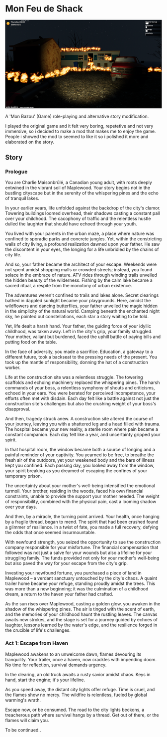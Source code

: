 # Mon Feu de Shack

![](./_img/intro.png)

A 'Mon Bazou' (Game) role-playing and alternative story modification.

I played the original game and it felt very boring, repetetive and not very immersive, so i decided to make a mod that makes me to enjoy the game. People i showed the mod to seemed to like it so i polished it more and elaborated on the story.

## Story

### Prologue

You are Charlie Maisonbrûlé, a Canadian young adult, with roots deeply entwined in the vibrant soil of Maplewood. Your story begins not in the bustling cityscape but in the serenity of the whispering pines and the echo of tranquil lakes.

In your earlier years, life unfolded against the backdrop of the city's clamor. Towering buildings loomed overhead, their shadows casting a constant pall over your childhood. The cacophony of traffic and the relentless hustle dulled the laughter that should have echoed through your youth.

You lived with your parents in the urban maze, a place where nature was confined to sporadic parks and concrete jungles. Yet, within the constricting walls of city living, a profound realization dawned upon your father. He saw the discontent in your eyes, the longing for a life unbridled by the chains of city life.

And so, your father became the architect of your escape. Weekends were not spent amidst shopping malls or crowded streets; instead, you found solace in the embrace of nature. ATV rides through winding trails unveiled the hidden beauty of the wilderness. Fishing by the calm lake became a sacred ritual, a respite from the monotony of urban existence.

The adventures weren't confined to trails and lakes alone. Secret clearings bathed in dappled sunlight became your playgrounds. Here, amidst the wildflowers and dancing butterflies, your father unveiled the magic hidden in the simplicity of the natural world. Camping beneath the enchanted night sky, he pointed out constellations, each star a story waiting to be told.

Yet, life dealt a harsh hand. Your father, the guiding force of your idyllic childhood, was taken away. Left in the city's grip, your family struggled. Your mother, valiant but burdened, faced the uphill battle of paying bills and putting food on the table.

In the face of adversity, you made a sacrifice. Education, a gateway to a different future, took a backseat to the pressing needs of the present. You took up the mantle of responsibility, donning the hat of a construction worker.

Life at the construction site was a relentless struggle. The towering scaffolds and echoing machinery replaced the whispering pines. The harsh commands of your boss, a relentless symphony of shouts and criticisms, echoed in your ears. You were berated for perceived incompetence, your efforts often met with disdain. Each day felt like a battle against not just the construction site's challenges but also the crushing weight of your boss's disapproval.

And then, tragedy struck anew. A construction site altered the course of your journey, leaving you with a shattered leg and a head filled with trauma. The hospital became your new reality, a sterile room where pain became a constant companion. Each day felt like a year, and uncertainty gripped your spirit.

In that hospital room, the window became both a source of longing and a painful reminder of your captivity. You yearned to be free, to breathe the fresh air of the outdoors, yet your weakened body and the bars of illness kept you confined. Each passing day, you looked away from the window, your spirit breaking as you dreamed of escaping the confines of your temporary prison.

The uncertainty about your mother's well-being intensified the emotional turmoil. Your brother, residing in the woods, faced his own financial constraints, unable to provide the support your mother needed. The weight of responsibility, combined with the physical pain, cast a looming shadow over your days.

And then, by a miracle, the turning point arrived. Your health, once hanging by a fragile thread, began to mend. The spirit that had been crushed found a glimmer of resilience. In a twist of fate, you made a full recovery, defying the odds that once seemed insurmountable.

With newfound strength, you seized the opportunity to sue the construction company responsible for your misfortune. The financial compensation that followed was not just a salve for your wounds but also a lifeline for your struggling family. The funds provided not only for your mother's well-being but also paved the way for your escape from the city's grip.

Investing your newfound fortune, you purchased a piece of land in Maplewood – a verdant sanctuary untouched by the city's chaos. A quaint trailer home became your refuge, standing proudly amidst the trees. This was more than a new beginning; it was the culmination of a childhood dream, a return to the haven your father had crafted.

As the sun rises over Maplewood, casting a golden glow, you awaken in the shadow of the whispering pines. The air is tinged with the scent of earth, and the memories of your childhood haunt the rustling leaves. The canvas awaits new strokes, and the stage is set for a journey guided by echoes of laughter, lessons learned by the water's edge, and the resilience forged in the crucible of life's challenges. 

### Act 1: Escape from Haven

Maplewood awakens to an unwelcome dawn, flames devouring its tranquility. Your trailer, once a haven, now crackles with impending doom. No time for reflection, survival demands urgency.

In the clearing, an old truck awaits a rusty savior amidst chaos. Keys in hand, start the engine; it's your lifeline.

As you speed away, the distant city lights offer refuge. Time is cruel, and the flames show no mercy. The wildfire is relentless, fueled by global warming's wrath.

Escape now, or be consumed. The road to the city lights beckons, a treacherous path where survival hangs by a thread. Get out of there, or the flames will claim you.

To be continued..
